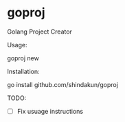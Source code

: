 # goproj

Golang Project Creator

Usage:

goproj new <directory name>

Installation:

go install github.com/shindakun/goproj

TODO:

- [ ] Fix usuage instructions

